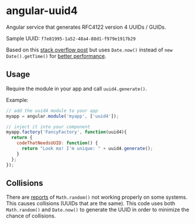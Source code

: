 # angular-uuid4

Angular service that generates RFC4122 version 4 UUIDs / GUIDs.

Sample UUID: `f7e81995-1a52-48a4-88d1-f979e1917b29`

Based on this [stack overflow post](http://stackoverflow.com/questions/105034/how-to-create-a-guid-uuid-in-javascript/2117523#2117523) but uses `Date.now()` instead of `new Date().getTime()` for [better performance](http://jsperf.com/date-now-vs-new-date).

## Usage

Require the module in your app and call `uuid4.generate()`.

Example:

``` javascript
// add the uuid4 module to your app
myapp = angular.module('myapp', ['uuid4']);

// inject it into your component
myapp.factory('FancyFactory', function(uuid4){
  return {
    codeThatNeedsUUID: function() {
      return "Look ma! I'm unique: " + uuid4.generate();
    }
  };
});
```

## Collisions

There are [reports](http://stackoverflow.com/questions/6906916/collisions-when-generating-uuids-in-javascript) of `Math.random()` not working properly on some systems. This causes collisions (UUIDs that are the same). This code uses both `Math.random()` and `Date.now()` to generate the UUID in order to minimize the chance of collisions.






